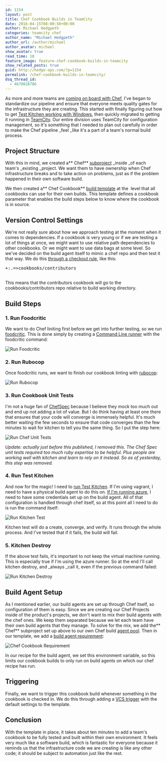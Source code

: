 ```yaml
---
id: 1154
layout: post
title: Chef Cookbook Builds in TeamCity
date: 2016-04-15T08:00:50+00:00
author: Michael Hedgpeth
categories: teamcity chef
author_name: "Michael Hedgpeth"
author_url: /author/michael
author_avatar: michael
show_avatar: true
read_time: 10
feature_image: feature-chef-cookbook-builds-in-teamcity 
show_related_posts: true
guid: http://hedge-ops.com/?p=1154
permalink: /chef-cookbook-builds-in-teamcity/
dsq_thread_id:
  - 4670828786
---
```

As more and more teams are [coming on board with Chef](http://hedge-ops.com/my-advice-for-chef-in-large-corporations/), I've began to standardize our pipeline and ensure that everyone meets quality gates for the infrastructure they are creating. This started with finally figuring out how to get [Test Kitchen working with Windows](http://hedge-ops.com/test-kitchen-required-not-optional/), then quickly migrated to getting it running in [TeamCity](http://hedge-ops.com/christmas-with-russians/). Our entire division uses TeamCity for configuration management, so it's something that I needed to plan out carefully in order to make the Chef pipeline _feel _like it's a part of a team's normal build process.<!--more-->

## Project Structure

With this in mind, we created a** Chef** [subproject](https://confluence.jetbrains.com/display/TCD9/Creating+and+Editing+Projects) _inside _of each team's _existing _project. We want them to have ownership when Chef infrastructure breaks and to take action on problems, just as if the problem happened in their own software build.

We then created a** Chef Cookbook** [build template](https://confluence.jetbrains.com/display/TCD9/Build+Configuration+Template) at the <Root Project> level that all cookbooks can use for their own builds. This template defines a cookbook parameter that enables the build steps below to know where the cookbook is in source.

## Version Control Settings

We're not really sure about how we approach testing at the moment when it comes to dependencies. If a cookbook is very young or if we are testing a lot of things at once, we might want to use relative path dependencies to other cookbooks. Or we might want to use data bags at some level. So we've decided on the build agent itself to mimic a chef repo and then test it that way. We do this [through a checkout rule](https://confluence.jetbrains.com/display/TCD9/Build+Checkout+Directory#BuildCheckoutDirectory-Customcheckoutdirectory), like this:

<pre>+:.=&gt;cookbooks/contributors

</pre>

This means that the contributors cookbook will go to the cookbooks/contributors repo relative to build working directory.

## Build Steps

### **1. Run Foodcritic**

We want to do Chef liniting first before we get into further testing, so we run [foodcritic](http://www.foodcritic.io/). This is done simply by creating a [Command Line runner](https://confluence.jetbrains.com/display/TCD9/Command+Line) with the foodcritic command:

![Run Foodcritic](/img/post-assets/2016-04-15-chef-cookbook-builds-in-teamcity/run-foodcritic-1.png)

### **2. Run Rubocop**

Once foodcritic runs, we want to finish our cookbook linting with [rubocop](http://batsov.com/rubocop/):

![Run Rubocop](/img/post-assets/2016-04-15-chef-cookbook-builds-in-teamcity/run-rubocop.png)

### **3. Run Cookbook Unit Tests**

I'm not a huge fan of [ChefSpec](https://docs.chef.io/chefspec.html) because I believe they mock too much out and end up not adding a lot of value. But I do think having at least one there that ensures that your code will converge is immensely helpful. It's much better waiting the few seconds to ensure that code converges than the few minutes to wait for kitchen to tell you the same thing. So I put the step here:

![Run Chef Unit Tests](/img/post-assets/2016-04-15-chef-cookbook-builds-in-teamcity/run-chef-unit-tests.png)

_Update: actually just before this published, I removed this. The Chef Spec unit tests required too much ruby expertise to be helpful. Plus people are working well with kitchen and learn to rely on it instead. So as of yesterday, this step was removed._

### **4.** **Run Test Kitchen**

And now for the magic! I need to [run Test Kitchen](http://hedge-ops.com/test-kitchen-required-not-optional/). If I'm using vagrant, I need to have a physical build agent to do this on. [If I'm running azure](http://hedge-ops.com/tutorial-for-test-kitchen-with-azure/), I need to have some credentials set up on the build agent. All of that configuration is handled through chef itself, so at this point all I need to do is run the command itself:

![Run Kitchen Test](/img/post-assets/2016-04-15-chef-cookbook-builds-in-teamcity/run-kitchen-test.png)

Kitchen test will do a create, converge, and verify. It runs through the whole process. And I've tested that if it fails, the build will fail.

### **5. Kitchen Destroy**

If the above test fails, it's important to not keep the virtual machine running. This is especially true if I'm using the azure runner. So at the end I'll call kitchen destroy, and _always _call it, even if the previous command failed:

![Run Kitchen Destroy](/img/post-assets/2016-04-15-chef-cookbook-builds-in-teamcity/run-kitchen-destroy.png)

## Build Agent Setup

As I mentioned earlier, our build agents are set up through Chef itself, so configuration of them is easy. Since we are creating our Chef Projects inside of the product's projects, we don't want to mix their build agents with the chef ones. We keep them separated because we let each team have their own build agents that they manage. To solve for the mix, we add the** Chef** subproject set up above to our own Chef build [agent pool](https://confluence.jetbrains.com/display/TCD9/Agent+Pools). Then in our template, we add a [build agent requirement](https://confluence.jetbrains.com/display/TCD9/Agent+Requirements):

![Chef Cookbook Requirement](/img/post-assets/2016-04-15-chef-cookbook-builds-in-teamcity/chef-cookbook-requirement.png)

In our recipe for the build agent, we set this environment variable, so this limits our cookbook builds to only run on build agents on which our chef recipe has run.

## Triggering

Finally, we want to trigger this cookbook build whenever something in the cookbook is checked in. We do this through adding a [VCS trigger](https://confluence.jetbrains.com/display/TCD9/Configuring+VCS+Triggers) with the default settings to the template.

## Conclusion

With the template in place, it takes about ten minutes to add a team's cookbook to be fully tested and built within their own environment. It feels very much like a software build, which is fantastic for everyone because it reminds us that the infrastructure code we are creating is like any other code; it should be subject to automation just like the rest.